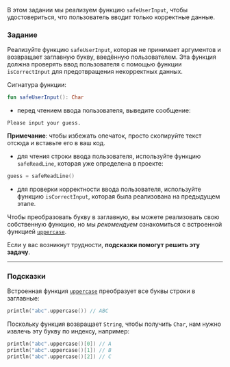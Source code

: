 В этом задании мы реализуем функцию `safeUserInput`, чтобы удостовериться, что пользователь вводит только корректные данные.

### Задание

Реализуйте функцию `safeUserInput`, которая не принимает аргументов и возвращает заглавную букву, введённую пользователем. Эта функция должна проверять ввод пользователя с помощью функции `isCorrectInput` для предотвращения некорректных данных.

<div class="hint" title="Нажмите, чтобы увидеть новую сигнатуру функции safeUserInput">

Сигнатура функции:
```kotlin
fun safeUserInput(): Char
```
</div>

- перед чтением ввода пользователя, выведите сообщение:

```text
Please input your guess.
```

**Примечание**: чтобы избежать опечаток, просто скопируйте текст отсюда и вставьте его в ваш код.

- для чтения строки ввода пользователя, используйте функцию `safeReadLine`, которая уже определена в проекте:

```kotlin
guess = safeReadLine()
```

- для проверки корректности ввода пользователя, используйте функцию `isCorrectInput`, которая была реализована на предыдущем этапе.

Чтобы преобразовать букву в заглавную, вы можете реализовать свою собственную функцию, но мы _рекомендуем_ ознакомиться с встроенной функцией [`uppercase`](https://kotlinlang.org/api/latest/jvm/stdlib/kotlin.text/uppercase.html).

Если у вас возникнут трудности, **подсказки помогут решить эту задачу**.

----

### Подсказки

<div class="Hint" title="Нажмите, чтобы больше узнать о встроенной функции uppercase">

Встроенная функция [`uppercase`](https://kotlinlang.org/api/latest/jvm/stdlib/kotlin.text/uppercase.html) преобразует все буквы строки в заглавные:
```kotlin
println("abc".uppercase()) // ABC
```

Поскольку функция возвращает `String`, чтобы получить `Char`, нам нужно извлечь эту букву по индексу, например:
```kotlin
println("abc".uppercase()[0]) // A
println("abc".uppercase()[1]) // B
println("abc".uppercase()[2]) // C
```
</div>